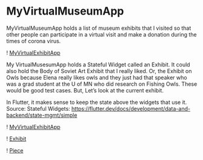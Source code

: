 # MyVirtualMuseumApp
MyVirtualMuseumApp holds a list of museum exhibits that I visited so that other people can participate in a virtual visit and make a donation during the times of corona virus.

!
[MyVirtualExhibitApp]()

My VirtualMusesumApp holds a Stateful Widget called an Exhibit.
It could also hold the Body of Soviet Art Exhibit that I really liked.
Or, the Exhibit on Owls because Elena really likes owls and they just had that speaker who was a grad student at the U of MN who did research on Fishing Owls.
These would be good test cases. 
But, Let’s look at the current exhibit.

In Flutter, it makes sense to keep the state above the widgets that use it. Source: Stateful Widgets: https://flutter.dev/docs/development/data-and-backend/state-mgmt/simple

!
[MyVirtualExhibitApp]()

!
[Exhibit]()

!
[Piece]()

